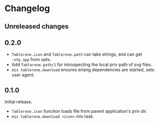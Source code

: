 # Changelog

## Unreleased changes

## 0.2.0

- `Tablerone.icon` and `Tablerone.path` can take strings, and can get `:otp_app` from opts.
- Add `Tablerone.path/1` for introspecting the local priv path of svg files.
- `mix tablerone.download` ensures erlang dependencies are started, sets user agent.

## 0.1.0

Initial release.

- `Tablerone.icon` function loads file from parent application's priv dir.
- `mix tablerone.download <icon>` mix task.

